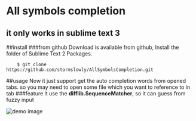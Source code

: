 All symbols completion
================================
it only works in sublime text 3
--------------------------------

##install
###from github
Download is available from github, Install the folder of Sublime Text 2 Packages.

		$ git clone https://github.com/stormslowly/AllSymbolsCompletion.git

##usage
Now it just support get the auto completion words from opened tabs.
so you may need to open some file which you want to reference to in tab
###feature
it use the **difflib.SequenceMatcher**, so it can guess from fuzzy input

![demo image](http://ww2.sinaimg.cn/large/4048d1f4gw1e1z32e3a2wj.jpg)
